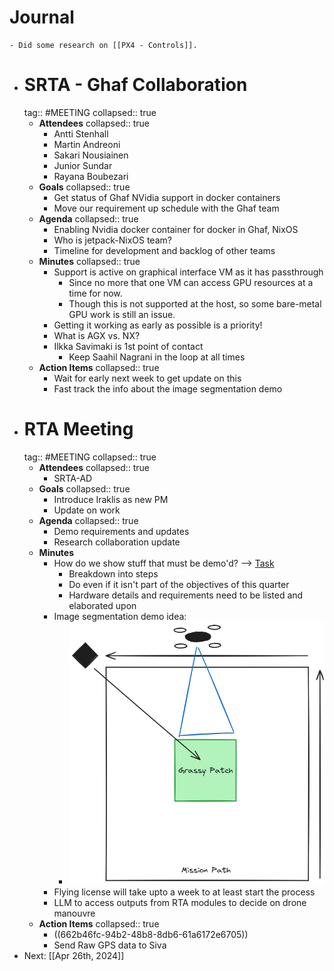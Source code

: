 # Journal
	- Did some research on [[PX4 - Controls]].
- # SRTA - Ghaf Collaboration
  tag:: #MEETING
  collapsed:: true
	- **Attendees**
	  collapsed:: true
		- Antti Stenhall
		- Martin Andreoni
		- Sakari Nousiainen
		- Junior Sundar
		- Rayana Boubezari
	- **Goals**
	  collapsed:: true
		- Get status of Ghaf NVidia support in docker containers
		- Move our requirement up schedule with the Ghaf team
	- **Agenda**
	  collapsed:: true
		- Enabling Nvidia docker container for docker in Ghaf, NixOS
		- Who is jetpack-NixOS team?
		- Timeline for development and backlog of other teams
	- **Minutes**
	  collapsed:: true
		- Support is active on graphical interface VM as it has passthrough
			- Since no more that one VM can access GPU resources at a time for now.
			- Though this is not supported at the host, so some bare-metal GPU work is
			  still an issue.
		- Getting it working as early as possible is a priority!
		- What is AGX vs. NX?
		- Ilkka Savimaki is 1st point of contact
			- Keep Saahil Nagrani in the loop at all times
	- **Action Items**
	  collapsed:: true
		- Wait for early next week to get update on this
		- Fast track the info about the image segmentation demo
- # RTA Meeting
  tag:: #MEETING
  collapsed:: true
	- **Attendees**
	  collapsed:: true
		- SRTA-AD
	- **Goals**
	  collapsed:: true
		- Introduce Iraklis as new PM
		- Update on work
	- **Agenda**
	  collapsed:: true
		- Demo requirements and updates
		- Research collaboration update
	- **Minutes**
		- How do we show stuff that must be demo'd? --> [Task](((662b46fc-94b2-48b8-8db6-61a6172e6705)))
			- Breakdown into steps
			- Do even if it isn't part of the objectives of this quarter
			- Hardware details and requirements need to be listed and elaborated upon
		- Image segmentation demo idea:
			- ![demo-segmentation.png](../assets/demo-segmentation_1714134642834_0.png)
		- Flying license will take upto a week to at least start the process
		- LLM to access outputs from RTA modules to decide on drone manouvre
	- **Action Items**
	  collapsed:: true
		- ((662b46fc-94b2-48b8-8db6-61a6172e6705))
		- Send Raw GPS data to Siva
- Next: [[Apr 26th, 2024]]
